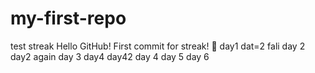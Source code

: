 # my-first-repo
test streak
Hello GitHub! First commit for streak! 🚀
day1
dat=2
fali
day 2
day2 again
day 3
day4
day42
day 4
day 5
day 6

